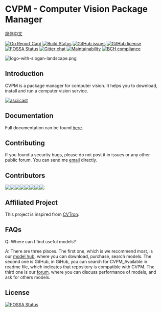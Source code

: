 # CVPM - Computer Vision Package Manager

[简体中文](https://cvpm.autoai.org/zh-CN/guide/)

[![Go Report Card](https://goreportcard.com/badge/github.com/unarxiv/cvpm)](https://goreportcard.com/report/github.com/unarxiv/cvpm)
[![Build Status](https://travis-ci.org/unarxiv/CVPM.svg?branch=master)](https://travis-ci.org/unarxiv/CVPM)
[![GitHub issues](https://img.shields.io/github/issues/unarxiv/cvpm.svg?style=flat-square)](https://github.com/unarxiv/cvpm/issues)
[![GitHub license](https://img.shields.io/github/license/unarxiv/cvpm.svg?style=flat-square)](https://github.com/unarxiv/CVPM/blob/master/LICENSE)
[![FOSSA Status](https://app.fossa.io/api/projects/git%2Bgithub.com%2Funarxiv%2FCVPM.svg?type=shield)](https://app.fossa.io/projects/git%2Bgithub.com%2Funarxiv%2FCVPM?ref=badge_shield)
[![Gitter chat](https://badges.gitter.im/gitterHQ/gitter.png)](https://gitter.im/unarxiv/cvpm)
[![Maintainability](https://api.codeclimate.com/v1/badges/d66183d5e7ed7d8f0ca2/maintainability)](https://codeclimate.com/github/unarxiv/CVPM/maintainability)
[![BCH compliance](https://bettercodehub.com/edge/badge/unarxiv/CVPM?branch=master)](https://bettercodehub.com/)


![logo-with-slogan-landscape.png](https://i.loli.net/2018/10/20/5bcb455c17616.png)

## Introduction

CVPM is a package manager for computer vision. It helps you to download, install and run a computer vision service.

[![asciicast](https://asciinema.org/a/YRgOSy1a7WwdPyK77PEgE12Kl.png)](https://asciinema.org/a/YRgOSy1a7WwdPyK77PEgE12Kl)

## Documentation

Full documentation can be found [here](https://cvpm.autoai.org).

## Contributing

If you found a security bugs, please do not post it in issues or any other public forum. You can send me [email](mailto:xiaozhe.yaoi@qq.com) directly.

## Contributors
[![](https://sourcerer.io/fame/xzyaoi/unarxiv/CVPM/images/0)](https://sourcerer.io/fame/xzyaoi/unarxiv/CVPM/links/0)[![](https://sourcerer.io/fame/xzyaoi/unarxiv/CVPM/images/1)](https://sourcerer.io/fame/xzyaoi/unarxiv/CVPM/links/1)[![](https://sourcerer.io/fame/xzyaoi/unarxiv/CVPM/images/2)](https://sourcerer.io/fame/xzyaoi/unarxiv/CVPM/links/2)[![](https://sourcerer.io/fame/xzyaoi/unarxiv/CVPM/images/3)](https://sourcerer.io/fame/xzyaoi/unarxiv/CVPM/links/3)[![](https://sourcerer.io/fame/xzyaoi/unarxiv/CVPM/images/4)](https://sourcerer.io/fame/xzyaoi/unarxiv/CVPM/links/4)[![](https://sourcerer.io/fame/xzyaoi/unarxiv/CVPM/images/5)](https://sourcerer.io/fame/xzyaoi/unarxiv/CVPM/links/5)[![](https://sourcerer.io/fame/xzyaoi/unarxiv/CVPM/images/6)](https://sourcerer.io/fame/xzyaoi/unarxiv/CVPM/links/6)[![](https://sourcerer.io/fame/xzyaoi/unarxiv/CVPM/images/7)](https://sourcerer.io/fame/xzyaoi/unarxiv/CVPM/links/7)


## Affiliated Project

This project is inspired from [CVTron](https://docs.cvtron.org).

## FAQs

Q: Where can I find useful models?

A: There are three places. The first one, which is we recommend most, is our [model hub](https://hub.autoai.org), where you can download, purchase, search models. The second one is GitHub, in GiHub, you can search for CVPM_Available in readme file, which indicates that repository is compatible with CVPM. The third one is our [forum](https://forum.cvtron.xyz), where you can discuss performance of models, and ask for others models.

## License
[![FOSSA Status](https://app.fossa.io/api/projects/git%2Bgithub.com%2Funarxiv%2FCVPM.svg?type=large)](https://app.fossa.io/projects/git%2Bgithub.com%2Funarxiv%2FCVPM?ref=badge_large)
